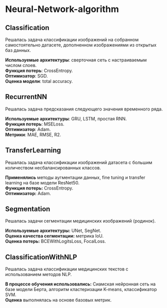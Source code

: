# Neural-Network-algorithm

## Classification
Решалась задача классификации изображений на собранном самостоятельно датасете, дополненном изображениями из открытых баз данных.

**Используемые архитектуры**: сверточная сеть с настраиваемым числом слоев.  
**Функция потерь**: CrossEntropy.  
**Оптимизатор**: SGD.  
**Оценка модели**: total accuracy.  

## RecurrentNN 
Решалась задача предсказания следующего значения временного ряда.

**Используемые архитектуры**: GRU, LSTM, простая RNN.  
**Функция потерь**: MSELoss.  
**Оптимизатор**: Adam.  
**Метрики**: MAE, RMSE, R2.  

## TransferLearning  
Решалась задача классификации изображений датасета с большим количеством несбалансированных классов.

**Применялись** методы аугментации данных, fine tuning и transfer learning на базе модели ResNet50.  
**Функция потерь:** CrossEntropy.  
**Оптимизатор:** Adam.  

## Segmentation  
Решалась задачи сегментации медицинских изображений (родинок).  

**Используемые архитектуры:** UNet, SegNet.  
**Оценка качества сегментации:** метрика IoU.  
**Оценка потерь:** BCEWithLogitsLoss, FocalLoss.  

## ClassificationWithNLP  
Решалась задача классификации медицинских текстов с использованием методов NLP.

**В процессе обучения использовались:** Сиамская нейронная сеть на базе модели Берта, алгоритм кластеризации K-means, классификатор SVM.  
**Оценка** выполнялась на основе базовых метрик.  
